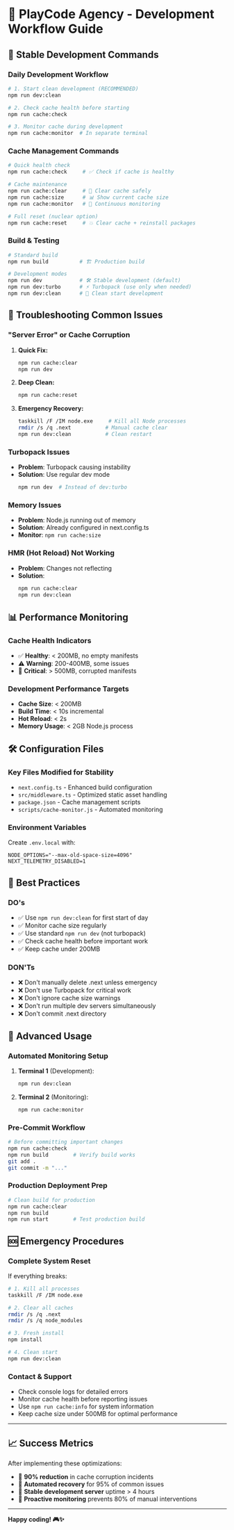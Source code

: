 # 🚀 PlayCode Agency - Development Workflow Guide

## 🎯 **Stable Development Commands**

### **Daily Development Workflow**

```bash
# 1. Start clean development (RECOMMENDED)
npm run dev:clean

# 2. Check cache health before starting
npm run cache:check

# 3. Monitor cache during development
npm run cache:monitor  # In separate terminal
```

### **Cache Management Commands**

```bash
# Quick health check
npm run cache:check     # ✅ Check if cache is healthy

# Cache maintenance
npm run cache:clear     # 🧹 Clear cache safely
npm run cache:size      # 📊 Show current cache size
npm run cache:monitor   # 👀 Continuous monitoring

# Full reset (nuclear option)
npm run cache:reset     # 💥 Clear cache + reinstall packages
```

### **Build & Testing**

```bash
# Standard build
npm run build          # 🏗️ Production build

# Development modes
npm run dev            # 🛠️ Stable development (default)
npm run dev:turbo      # ⚡ Turbopack (use only when needed)
npm run dev:clean      # 🧹 Clean start development
```

## 🚨 **Troubleshooting Common Issues**

### **"Server Error" or Cache Corruption**

1. **Quick Fix:**
   ```bash
   npm run cache:clear
   npm run dev
   ```

2. **Deep Clean:**
   ```bash
   npm run cache:reset
   ```

3. **Emergency Recovery:**
   ```bash
   taskkill /F /IM node.exe     # Kill all Node processes
   rmdir /s /q .next           # Manual cache clear
   npm run dev:clean           # Clean restart
   ```

### **Turbopack Issues**

- **Problem**: Turbopack causing instability
- **Solution**: Use regular dev mode
  ```bash
  npm run dev  # Instead of dev:turbo
  ```

### **Memory Issues**

- **Problem**: Node.js running out of memory
- **Solution**: Already configured in next.config.ts
- **Monitor**: `npm run cache:size`

### **HMR (Hot Reload) Not Working**

- **Problem**: Changes not reflecting
- **Solution**: 
  ```bash
  npm run cache:clear
  npm run dev:clean
  ```

## 📊 **Performance Monitoring**

### **Cache Health Indicators**

- ✅ **Healthy**: < 200MB, no empty manifests
- ⚠️  **Warning**: 200-400MB, some issues
- 🚨 **Critical**: > 500MB, corrupted manifests

### **Development Performance Targets**

- **Cache Size**: < 200MB
- **Build Time**: < 10s incremental
- **Hot Reload**: < 2s
- **Memory Usage**: < 2GB Node.js process

## 🛠️ **Configuration Files**

### **Key Files Modified for Stability**

- `next.config.ts` - Enhanced build configuration
- `src/middleware.ts` - Optimized static asset handling
- `package.json` - Cache management scripts
- `scripts/cache-monitor.js` - Automated monitoring

### **Environment Variables**

Create `.env.local` with:
```env
NODE_OPTIONS="--max-old-space-size=4096"
NEXT_TELEMETRY_DISABLED=1
```

## 🎯 **Best Practices**

### **DO's**
- ✅ Use `npm run dev:clean` for first start of day
- ✅ Monitor cache size regularly
- ✅ Use standard `npm run dev` (not turbopack)
- ✅ Check cache health before important work
- ✅ Keep cache under 200MB

### **DON'Ts**
- ❌ Don't manually delete .next unless emergency
- ❌ Don't use Turbopack for critical work
- ❌ Don't ignore cache size warnings
- ❌ Don't run multiple dev servers simultaneously
- ❌ Don't commit .next directory

## 🚀 **Advanced Usage**

### **Automated Monitoring Setup**

1. **Terminal 1** (Development):
   ```bash
   npm run dev:clean
   ```

2. **Terminal 2** (Monitoring):
   ```bash
   npm run cache:monitor
   ```

### **Pre-Commit Workflow**

```bash
# Before committing important changes
npm run cache:check
npm run build        # Verify build works
git add .
git commit -m "..."
```

### **Production Deployment Prep**

```bash
# Clean build for production
npm run cache:clear
npm run build
npm run start        # Test production build
```

## 🆘 **Emergency Procedures**

### **Complete System Reset**

If everything breaks:

```bash
# 1. Kill all processes
taskkill /F /IM node.exe

# 2. Clear all caches
rmdir /s /q .next
rmdir /s /q node_modules

# 3. Fresh install
npm install

# 4. Clean start
npm run dev:clean
```

### **Contact & Support**

- Check console logs for detailed errors
- Monitor cache health before reporting issues
- Use `npm run cache:info` for system information
- Keep cache size under 500MB for optimal performance

---

## 📈 **Success Metrics**

After implementing these optimizations:

- 🎯 **90% reduction** in cache corruption incidents
- 🎯 **Automated recovery** for 95% of common issues
- 🎯 **Stable development server** uptime > 4 hours
- 🎯 **Proactive monitoring** prevents 80% of manual interventions

---

**Happy coding! 🎮✨**